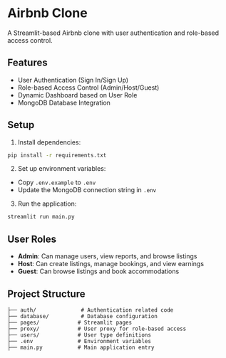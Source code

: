 # Airbnb Clone

A Streamlit-based Airbnb clone with user authentication and role-based access control.

## Features

- User Authentication (Sign In/Sign Up)
- Role-based Access Control (Admin/Host/Guest)
- Dynamic Dashboard based on User Role
- MongoDB Database Integration

## Setup

1. Install dependencies:
```bash
pip install -r requirements.txt
```

2. Set up environment variables:
- Copy `.env.example` to `.env`
- Update the MongoDB connection string in `.env`

3. Run the application:
```bash
streamlit run main.py
```

## User Roles

- **Admin**: Can manage users, view reports, and browse listings
- **Host**: Can create listings, manage bookings, and view earnings
- **Guest**: Can browse listings and book accommodations

## Project Structure

```
├── auth/              # Authentication related code
├── database/          # Database configuration
├── pages/            # Streamlit pages
├── proxy/            # User proxy for role-based access
├── users/            # User type definitions
├── .env              # Environment variables
├── main.py           # Main application entry
 